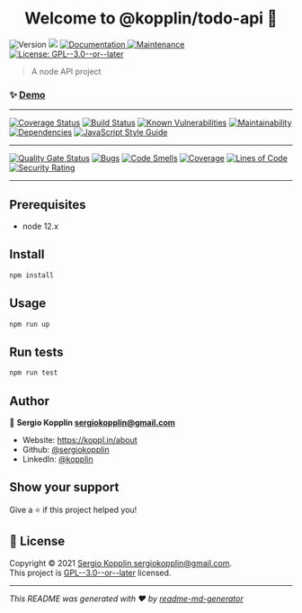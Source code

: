 <h1 align="center">Welcome to @kopplin/todo-api 👋</h1>
<p>
  <img alt="Version" src="https://img.shields.io/badge/version-1.0.0-blue.svg?cacheSeconds=2592000" />
  <img src="https://img.shields.io/badge/node-12.x-blue.svg" />
  <a href="https://github.com/sergiokopplin/todo-api#readme" target="_blank">
    <img alt="Documentation" src="https://img.shields.io/badge/documentation-yes-brightgreen.svg" />
  </a>
  <a href="https://github.com/sergiokopplin/todo-api/graphs/commit-activity" target="_blank">
    <img alt="Maintenance" src="https://img.shields.io/badge/Maintained%3F-yes-green.svg" />
  </a>
  <a href="https://github.com/sergiokopplin/todo-api/blob/master/LICENSE" target="_blank">
    <img alt="License: GPL--3.0--or--later" src="https://img.shields.io/github/license/sergiokopplin/@kopplin/todo-api" />
  </a>
</p>

> A node API project

### ✨ [Demo](https://kopplin-todo-api.herokuapp.com)

---

[![Coverage Status](https://coveralls.io/repos/github/sergiokopplin/todo-mvc-api/badge.svg?branch=master)](https://coveralls.io/github/sergiokopplin/todo-mvc-api?branch=master)
[![Build Status](https://www.travis-ci.com/sergiokopplin/todo-mvc-api.svg?branch=master)](https://www.travis-ci.com/sergiokopplin/todo-mvc-api)
[![Known Vulnerabilities](https://snyk.io/test/github/sergiokopplin/todo-mvc-api/badge.svg)](https://snyk.io/test/github/sergiokopplin/todo-mvc-api)
[![Maintainability](https://api.codeclimate.com/v1/badges/09551142f227e9a043dc/maintainability)](https://codeclimate.com/github/sergiokopplin/todo-mvc-api/maintainability)
[![Dependencies](https://david-dm.org/sergiokopplin/todo-mvc-api.svg)](https://david-dm.org/sergiokopplin/todo-mvc-api.svg)
[![JavaScript Style Guide](https://img.shields.io/badge/code_style-standard-brightgreen.svg)](https://standardjs.com)

---

[![Quality Gate Status](https://sonarcloud.io/api/project_badges/measure?project=sergiokopplin_todo-mvc-api&metric=alert_status)](https://sonarcloud.io/dashboard?id=sergiokopplin_todo-mvc-api)
[![Bugs](https://sonarcloud.io/api/project_badges/measure?project=sergiokopplin_todo-mvc-api&metric=bugs)](https://sonarcloud.io/dashboard?id=sergiokopplin_todo-mvc-api)
[![Code Smells](https://sonarcloud.io/api/project_badges/measure?project=sergiokopplin_todo-mvc-api&metric=code_smells)](https://sonarcloud.io/dashboard?id=sergiokopplin_todo-mvc-api)
[![Coverage](https://sonarcloud.io/api/project_badges/measure?project=sergiokopplin_todo-mvc-api&metric=coverage)](https://sonarcloud.io/dashboard?id=sergiokopplin_todo-mvc-api)
[![Lines of Code](https://sonarcloud.io/api/project_badges/measure?project=sergiokopplin_todo-mvc-api&metric=ncloc)](https://sonarcloud.io/dashboard?id=sergiokopplin_todo-mvc-api)
[![Security Rating](https://sonarcloud.io/api/project_badges/measure?project=sergiokopplin_todo-mvc-api&metric=security_rating)](https://sonarcloud.io/dashboard?id=sergiokopplin_todo-mvc-api)

---

## Prerequisites

- node 12.x

## Install

```sh
npm install
```

## Usage

```sh
npm run up
```

## Run tests

```sh
npm run test
```

## Author

👤 **Sergio Kopplin <sergiokopplin@gmail.com>**

* Website: https://koppl.in/about
* Github: [@sergiokopplin](https://github.com/sergiokopplin)
* LinkedIn: [@kopplin](https://linkedin.com/in/kopplin)

## Show your support

Give a ⭐️ if this project helped you!

## 📝 License

Copyright © 2021 [Sergio Kopplin <sergiokopplin@gmail.com>](https://github.com/sergiokopplin).<br />
This project is [GPL--3.0--or--later](https://github.com/sergiokopplin/todo-api/blob/master/LICENSE) licensed.

***
_This README was generated with ❤️ by [readme-md-generator](https://github.com/kefranabg/readme-md-generator)_